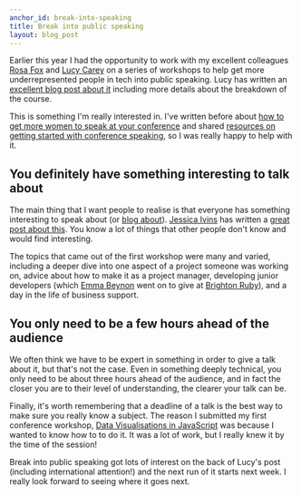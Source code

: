 ```yaml
---
anchor_id: break-into-speaking
title: Break into public speaking
layout: blog_post
---
```


Earlier this year I had the opportunity to work with my excellent colleagues [Rosa Fox](https://twitter.com/rosaemerald) and [Lucy Carey](https://twitter.com/lucyrushi) on a series of workshops to help get more underrepresented people in tech into public speaking. Lucy has written an [excellent blog post about it](https://gds.blog.gov.uk/2017/06/21/breaking-in-a-new-generation-of-public-speakers/) including more details about the breakdown of the course.

This is something I'm really interested in. I've written before about [how to get more women to speak at your conference](/jfdi/how-to-get-women-speakers.html) and shared [resources on getting started with conference speaking](/jfdi/conference-speaking.html), so I was really happy to help with it.

## You definitely have something interesting to talk about

The main thing that I want people to realise is that everyone has something interesting to speak about (or [blog about](/jfdi/how-to-blog.html)). [Jessica Ivins](https://twitter.com/jessicaivins) has written a [great post about this](http://cognition.happycog.com/article/so-why-should-I-speak-publicly). You know a lot of things that other people don't know and would find interesting.

The topics that came out of the first workshop were many and varied, including a deeper dive into one aspect of a project someone was working on, advice about how to make it as a project manager, developing junior developers (which [Emma Beynon](https://twitter.com/EmmaBeynon) went on to give at [Brighton Ruby](https://brightonruby.com/2017/developing-junior-developers-emma-beynon/)), and a day in the life of business support.

## You only need to be a few hours ahead of the audience

We often think we have to be expert in something in order to give a talk about it, but that's not the case. Even in something deeply technical, you only need to be about three hours ahead of the audience, and in fact the closer you are to their level of understanding, the clearer your talk can be.

Finally, it's worth remembering that a deadline of a talk is the best way to make sure you really know a subject. The reason I submitted my first conference workshop, [Data Visualisations in JavaScript](http://www.spaconference.org/spa2012/sessions/session412.html) was because I wanted to know how to to do it. It was a lot of work, but I really knew it by the time of the session!

Break into public speaking got lots of interest on the back of Lucy's post (including international attention!) and the next run of it starts next week. I really look forward to seeing where it goes next.
